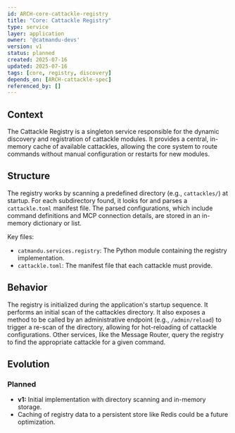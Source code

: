 ```yaml
---
id: ARCH-core-cattackle-registry
title: "Core: Cattackle Registry"
type: service
layer: application
owner: '@catmandu-devs'
version: v1
status: planned
created: 2025-07-16
updated: 2025-07-16
tags: [core, registry, discovery]
depends_on: [ARCH-cattackle-spec]
referenced_by: []
---
```

## Context
The Cattackle Registry is a singleton service responsible for the dynamic discovery and registration of cattackle modules. It provides a central, in-memory cache of available cattackles, allowing the core system to route commands without manual configuration or restarts for new modules.

## Structure
The registry works by scanning a predefined directory (e.g., `cattackles/`) at startup. For each subdirectory found, it looks for and parses a `cattackle.toml` manifest file. The parsed configurations, which include command definitions and MCP connection details, are stored in an in-memory dictionary or list.

Key files:
- `catmandu.services.registry`: The Python module containing the registry implementation.
- `cattackle.toml`: The manifest file that each cattackle must provide.

## Behavior
The registry is initialized during the application's startup sequence. It performs an initial scan of the cattackles directory. It also exposes a method to be called by an administrative endpoint (e.g., `/admin/reload`) to trigger a re-scan of the directory, allowing for hot-reloading of cattackle configurations. Other services, like the Message Router, query the registry to find the appropriate cattackle for a given command.

## Evolution
### Planned
- **v1:** Initial implementation with directory scanning and in-memory storage.
- Caching of registry data to a persistent store like Redis could be a future optimization.